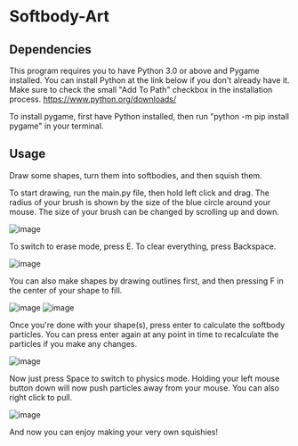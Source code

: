 # Softbody-Art

## Dependencies
This program requires you to have Python 3.0 or above and Pygame installed.
You can install Python at the link below if you don't already have it. Make sure to check the small "Add To Path" checkbox in the installation process. https://www.python.org/downloads/ 

To install pygame, first have Python installed, then run "python -m pip install pygame" in your terminal.

## Usage
Draw some shapes, turn them into softbodies, and then squish them.

To start drawing, run the main.py file, then hold left click and drag. The radius of your brush is shown by the size of the blue circle around your mouse. The size of your brush can be changed by scrolling up and down.

![image](https://user-images.githubusercontent.com/106367530/204104881-6b014457-da85-4375-87b6-164f2fe9fb9c.png)


To switch to erase mode, press E. To clear everything, press Backspace.

![image](https://user-images.githubusercontent.com/106367530/204104980-5eb9c5a2-8be2-42de-bf0d-ba58e74c8773.png)

You can also make shapes by drawing outlines first, and then pressing F in the center of your shape to fill.

![image](https://user-images.githubusercontent.com/106367530/204105108-64af46e5-acf6-486b-b7f6-5964309bafce.png)
![image](https://user-images.githubusercontent.com/106367530/204105121-a69c0780-608d-4382-9983-92acec187a97.png)

Once you're done with your shape(s), press enter to calculate the softbody particles. You can press enter again at any point in time to recalculate the particles if you make any changes.

![image](https://user-images.githubusercontent.com/106367530/204105321-45132802-acf1-45a2-88a9-157362300d5a.png)

Now just press Space to switch to physics mode. Holding your left mouse button down will now push particles away from your mouse. You can also right click to pull.

![image](https://user-images.githubusercontent.com/106367530/204105463-f63db096-b27b-4456-8e69-d8632d06d9f4.png)

And now you can enjoy making your very own squishies!


